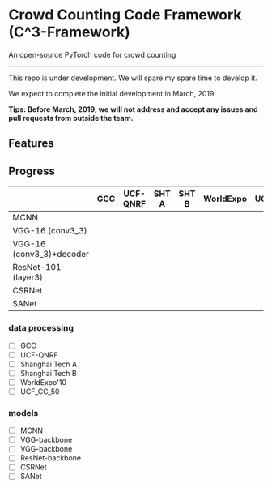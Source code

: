 # **C**rowd **C**ounting **C**ode Framework (C^3-Framework) 

An open-source PyTorch code for crowd counting

---

This repo is under development. We will spare my spare time to develop it. 

We expect to complete the initial development in March, 2019. 

**Tips: Before March, 2019, we will not address and accept any issues and pull requests from outside the team.**


## Features


##  Progress

|                          | GCC | UCF-QNRF | SHT A | SHT B | WorldExpo | UCF_CC_50 |
|--------------------------|-----|----------|-------|-------|-----------|-----------|
| MCNN                     |     |          |       |       |           |           |
| VGG-16 (conv3_3)         |     |          |       |       |           |           |
| VGG-16 (conv3_3)+decoder |     |          |       |       |           |           |
| ResNet-101 (layer3)      |     |          |       |       |           |           |
| CSRNet                   |     |          |       |       |           |           |
| SANet                    |     |          |       |       |           |           |


### data processing
- [ ] GCC
- [ ] UCF-QNRF
- [ ] Shanghai Tech A
- [ ] Shanghai Tech B
- [ ] WorldExpo'10
- [ ] UCF_CC_50

### models
- [ ] MCNN
- [ ] VGG-backbone 
- [ ]  VGG-backbone
- [ ] ResNet-backbone 
- [ ] CSRNet
- [ ] SANet
